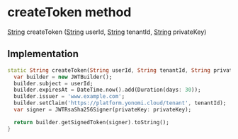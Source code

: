 


# createToken method








[String](https://api.dart.dev/stable/2.12.3/dart-core/String-class.html) createToken
([String](https://api.dart.dev/stable/2.12.3/dart-core/String-class.html) userId, [String](https://api.dart.dev/stable/2.12.3/dart-core/String-class.html) tenantId, [String](https://api.dart.dev/stable/2.12.3/dart-core/String-class.html) privateKey)








## Implementation

```dart
static String createToken(String userId, String tenantId, String privateKey) {
  var builder = new JWTBuilder();
  builder.subject = userId;
  builder.expiresAt = DateTime.now().add(Duration(days: 30));
  builder.issuer = 'www.example.com';
  builder.setClaim('https://platform.yonomi.cloud/tenant', tenantId);
  var signer = JWTRsaSha256Signer(privateKey: privateKey);

  return builder.getSignedToken(signer).toString();
}
```







